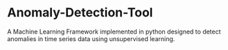 # Anomaly-Detection-Tool
 A Machine Learning Framework implemented in python designed to detect anomalies in time series data using unsupervised learning.
